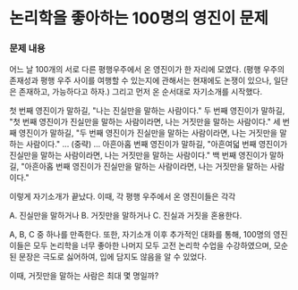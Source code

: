 # 논리학을 좋아하는 100명의 영진이 문제
### 문제 내용
어느 날 100개의 서로 다른 평행우주에서 온 영진이가 한 자리에 모였다. (평행 우주의 존재성과 평행 우주 사이를 여행할 수 있는지에 관해서는 현재에도 논쟁이 있으나, 일단은 존재하고, 가능하다고 하자.) 그리고 먼저 온 순서대로 자기소개를 시작했다.

첫 번째 영진이가 말하길, "나는 진실만을 말하는 사람이다."
두 번째 영진이가 말하길, "첫 번째 영진이가 진실만을 말하는 사람이라면, 나는 거짓만을 말하는 사람이다."
세 번째 영진이가 말하길, "두 번째 영진이가 진실만을 말하는 사람이라면, 나는 거짓만을 말하는 사람이다."
... (중략) ...
아흔아홉 번째 영진이가 말하길, "아흔여덟 번째 영진이가 진실만을 말하는 사람이라면, 나는 거짓만을 말하는 사람이다."
백 번째 영진이가 말하길, "아흔아홉 번째 영진이가 진실만을 말하는 사람이라면, 나는 거짓만을 말하는 사람이다."

이렇게 자기소개가 끝났다. 이때, 각 평행 우주에서 온 영진이들은 각각

A. 진실만을 말하거나
B. 거짓만을 말하거나
C. 진실과 거짓을 혼용한다.

A, B, C 중 하나를 만족한다. 또한, 자기소개 이후 추가적인 대화를 통해, 100명의 영진이들은 모두 논리학을 너무 좋아한 나머지 모두 고전 논리학 수업을 수강하였으며, 모순 된 문장은 극도로 싫어하여, 입에 담지도 않음을 알 수 있었다.

이때, 거짓만을 말하는 사람은 최대 몇 명일까?
